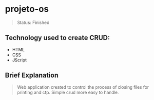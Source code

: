 # projeto-os

> Status: Finished

## Technology used to create CRUD:

- HTML
- CSS
- JScript

## Brief Explanation

> Web application created to control the process of closing files for printing and ctp. Simple crud more easy to handle.
